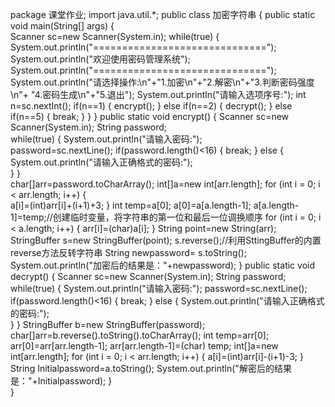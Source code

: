 package 课堂作业;
import java.util.*;
public class 加密字符串 {
	public static void main(String[] args) {		
		Scanner sc=new Scanner(System.in);
		while(true) {
			System.out.println("==============================");
			System.out.println("欢迎使用密码管理系统");
			System.out.println("==============================");
			System.out.println("请选择操作:\n"+"1.加密\n"+"2.解密\n"+"3.判断密码强度\n"+
			"4.密码生成\n"+"5.退出");
			System.out.println("请输入选项序号:");
		int n=sc.nextInt();
		if(n==1) {
			encrypt();
		}
		else if(n==2) {
			decrypt();
		}
		else if(n==5) {
			break;
		}
	}
}
	public static void encrypt() {
		Scanner sc=new Scanner(System.in);
		String password;			
		while(true) {
			System.out.println("请输入密码:");	
			password=sc.nextLine();
			if(password.length()<16) {
				break;
			}
			else {
				System.out.println("请输入正确格式的密码:");				
			}
		}			
		char[]arr=password.toCharArray();
	    int[]a=new int[arr.length];
	        for (int i = 0; i < arr.length; i++) {	        	
	            a[i]=(int)arr[i]+(i+1)+3;
	        }
	    int temp=a[0];
	    a[0]=a[a.length-1];
	    a[a.length-1]=temp;//创建临时变量，将字符串的第一位和最后一位调换顺序
	        for (int i = 0; i < a.length; i++) {
	            arr[i]=(char)a[i];
	        }
	    String point=new String(arr);
	    StringBuffer s=new StringBuffer(point);
	    s.reverse();//利用SttingBuffer的内置reverse方法反转字符串
	    String newpassword= s.toString();
	    System.out.println("加密后的结果是："+newpassword);
	    }
    public static void decrypt() {
    	Scanner sc=new Scanner(System.in);
		String password;		
		while(true) {
			System.out.println("请输入密码:");
			password=sc.nextLine();
			if(password.length()<16) {
				break;
			}
			else {
				System.out.println("请输入正确格式的密码:");				
			}
		}
		StringBuffer b=new StringBuffer(password);
		char[]arr=b.reverse().toString().toCharArray();
		int temp=arr[0];
		arr[0]=arr[arr.length-1];
		arr[arr.length-1]=(char) temp;
		int[]a=new int[arr.length];
		    for (int i = 0; i < arr.length; i++) {
	            a[i]=(int)arr[i]-(i+1)-3;
        }
		    String Initialpassword=a.toString();
		    System.out.println("解密后的结果是："+Initialpassword);
    }    
}
